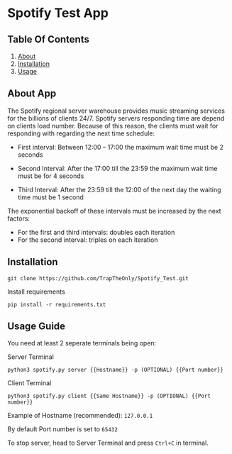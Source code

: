 # Spotify Test App

## Table Of Contents
1. [About](https://github.com/TrapTheOnly/Spotify_Test#about-app)
2. [Installation](https://github.com/TrapTheOnly/Spotify_Test#installation)
3. [Usage](https://github.com/TrapTheOnly/Spotify_Test#usage-guide)

## About App

The Spotify regional server warehouse provides music streaming services for the billions of clients 24/7. Spotify servers responding time are depend on clients load number. Because of this reason, the clients must wait for responding with regarding the next time schedule:

* First interval: Between 12:00 – 17:00 the maximum wait time must be 2 seconds

* Second Interval: After the 17:00 till the 23:59 the maximum wait time must be for 4 seconds

* Third Interval: After the 23:59 till the 12:00 of the next day the waiting time must be 1 second

The exponential backoff of these intervals must be increased by the next factors:

* For the first and third intervals: doubles each iteration
* For the second interval: triples on each iteration

## Installation

```
git clone https://github.com/TrapTheOnly/Spotify_Test.git
```

Install requirements
```
pip install -r requirements.txt
```

## Usage Guide

You need at least 2 seperate terminals being open:

Server Terminal
```
python3 spotify.py server {{Hostname}} -p (OPTIONAL) {{Port number}}
```

Client Terminal
```
python3 spotify.py client {{Same Hostname}} -p (OPTIONAL) {{Port number}}
```

Example of Hostname (recommended):
`127.0.0.1`

By default Port number is set to `65432`

To stop server, head to Server Terminal and press ``Ctrl+C`` in terminal.